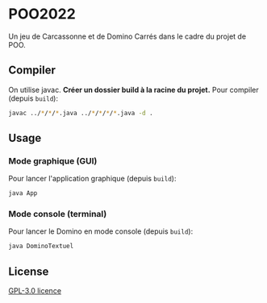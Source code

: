# POO2022

Un jeu de Carcassonne et de Domino Carrés dans le cadre du projet de POO.

## Compiler

On utilise javac. **Créer un dossier build à la racine du projet.**
Pour compiler (depuis `build`):

```bash
javac ../*/*/*.java ../*/*/*/*.java -d .
```

## Usage
### Mode graphique (GUI)
Pour lancer l'application graphique (depuis `build`):

```bash
java App
```
### Mode console (terminal)
Pour lancer le Domino en mode console (depuis `build`):

```bash
java DominoTextuel
```
## License

[GPL-3.0 licence](https:https://choosealicense.com/licenses/gpl-3.0/)
